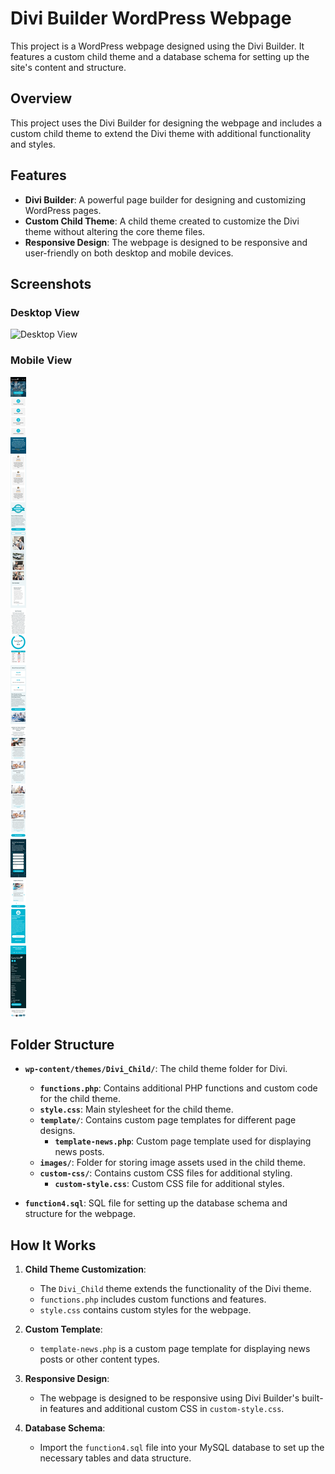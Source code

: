 # Divi Builder WordPress Webpage

This project is a WordPress webpage designed using the Divi Builder. It features a custom child theme and a database schema for setting up the site's content and structure.

## **Overview**

This project uses the Divi Builder for designing the webpage and includes a custom child theme to extend the Divi theme with additional functionality and styles.

## **Features**

- **Divi Builder**: A powerful page builder for designing and customizing WordPress pages.
- **Custom Child Theme**: A child theme created to customize the Divi theme without altering the core theme files.
- **Responsive Design**: The webpage is designed to be responsive and user-friendly on both desktop and mobile devices.

## **Screenshots**

### Desktop View

![Desktop View](Desktop%20View%20Function4.png)

### Mobile View

![Mobile View](Function4_Mobile_View.png)

## **Folder Structure**

- **`wp-content/themes/Divi_Child/`**: The child theme folder for Divi.
  - **`functions.php`**: Contains additional PHP functions and custom code for the child theme.
  - **`style.css`**: Main stylesheet for the child theme.
  - **`template/`**: Contains custom page templates for different page designs.
    - **`template-news.php`**: Custom page template used for displaying news posts.
  - **`images/`**: Folder for storing image assets used in the child theme.
  - **`custom-css/`**: Contains custom CSS files for additional styling.
    - **`custom-style.css`**: Custom CSS file for additional styles.

- **`function4.sql`**: SQL file for setting up the database schema and structure for the webpage.

## **How It Works**

1. **Child Theme Customization**:
   - The `Divi_Child` theme extends the functionality of the Divi theme.
   - `functions.php` includes custom functions and features.
   - `style.css` contains custom styles for the webpage.

2. **Custom Template**:
   - `template-news.php` is a custom page template for displaying news posts or other content types.

3. **Responsive Design**:
   - The webpage is designed to be responsive using Divi Builder's built-in features and additional custom CSS in `custom-style.css`.

4. **Database Schema**:
   - Import the `function4.sql` file into your MySQL database to set up the necessary tables and data structure.


